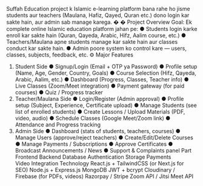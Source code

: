 Suffah Education project 
k Islamic e-learning platform bana rahe ho jisme students aur teachers 
(Maulana, Hafiz, Qayed, Quran etc.) dono login kar sakte hain, aur admin sab 
manage karega. 
�
�
 Project Overview 
Goal: 
Ek complete online Islamic education platform jahan pe: 
● Students login karke enroll kar sakte hain (Quran, Qayeda, Arabic, Hifz, Aalim 
course, etc.) 
● Teachers/Maulana apne students manage kar sakte hain aur classes conduct 
kar sakte hain. 
● Admin poore system ko control kare — users, classes, subjects, feedback, 
etc. 
⚙
 Major Features 
1. Student Side 
● Signup/Login (Email + OTP ya Password) 
● Profile setup (Name, Age, Gender, Country, Goals) 
● Course Selection (Hifz, Qayeda, Arabic, Aalim, etc.) 
● Dashboard (Progress, Classes, Teacher info) 
● Live Classes (Zoom/Meet integration) 
● Payment gateway (for paid courses) 
● Quiz / Progress tracker 
2. Teacher/Maulana Side 
● Login/Register (Admin approval) 
● Profile setup (Subject, Experience, Certificate upload) 
● Manage Students (see list of enrolled students) 
● Create Lessons / Upload Materials (PDF, video, audio) 
● Schedule Classes (Google Meet/Zoom link) 
● Attendance and Progress tracking 
3. Admin Side 
● Dashboard (stats of students, teachers, courses) 
● Manage Users (approve/reject teachers) 
● Create/Edit/Delete Courses 
● Manage Payments / Subscriptions 
● Approve Certificates 
● Broadcast Announcements / News 
● Support & Complaints panel 
Part          
Frontend 
Backend 
Database 
Authentication 
Storage 
Payments  
Video Integration 
Technology 
React.js + TailwindCSS (or Next.js for SEO) 
Node.js + Express.js 
MongoDB 
JWT + bcrypt 
Cloudinary / Firebase (for PDFs, videos) 
Razorpay / Stripe 
Zoom API / Jitsi Meet API
